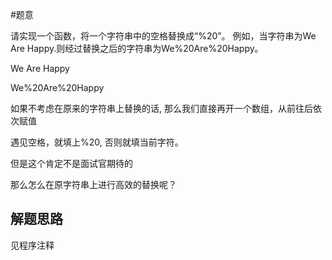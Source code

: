 #题意

请实现一个函数，将一个字符串中的空格替换成“%20”。 例如，当字符串为We Are Happy.则经过替换之后的字符串为We%20Are%20Happy。

We Are Happy

We%20Are%20Happy

如果不考虑在原来的字符串上替换的话, 那么我们直接再开一个数组，从前往后依次赋值

遇见空格，就填上%20, 否则就填当前字符。

但是这个肯定不是面试官期待的

那么怎么在原字符串上进行高效的替换呢？

## 解题思路

见程序注释